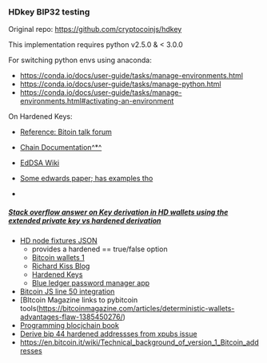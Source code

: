 ### HDkey BIP32 testing

Original repo: https://github.com/cryptocoinjs/hdkey

This implementation requires python v2.5.0 & < 3.0.0



For switching python envs using anaconda:
- https://conda.io/docs/user-guide/tasks/manage-environments.html
- https://conda.io/docs/user-guide/tasks/manage-python.html
- https://conda.io/docs/user-guide/tasks/manage-environments.html#activating-an-environment

On Hardened Keys:
- [Reference: Bitoin talk forum](https://bitcointalk.org/index.php?topic=679487.0)


- [Chain Documentation^*^](https://chain.com/docs/1.1/protocol/specifications/chainkd#introduction)
- [EdDSA Wiki](https://en.wikipedia.org/wiki/EdDSA)
- [Some edwards paper; has examples tho](https://tools.ietf.org/html/draft-irtf-cfrg-eddsa-08)
-

##### [Stack overflow answer on Key derivation in HD wallets using the extended private key vs hardened derivation](https://bitcoin.stackexchange.com/questions/62533/key-derivation-in-hd-wallets-using-the-extended-private-key-vs-hardened-derivati)
- [HD node fixtures JSON](https://github.com/bitcoinjs/bitcoinjs-lib/blob/master/test/fixtures/hdnode.json)
  - provides a hardened == true/false option
  - [Bitcoin wallets 1](https://steemit.com/bitcoin/@sevcsik/working-with-bitcoin-hd-wallets-key-derivation)
  - [Richard Kiss Blog](http://blog.richardkiss.com/?p=313)
  - [Hardened Keys](https://bitcoin.org/en/developer-guide#hardened-keys)
  - [Blue ledger password manager app](https://github.com/belavadi/blue-app-password-manager)
- [Bitcoin JS line 50 integration ](https://github.com/bitcoinjs/bitcoinjs-lib/blob/master/test/integration/bip32.js#L50)
- [BItcoin Magazine links to pybitcoin tools(https://bitcoinmagazine.com/articles/deterministic-wallets-advantages-flaw-1385450276/)
- [Programming blocjchain book](https://programmingblockchain.gitbooks.io/programmingblockchain/content/key_generation/key_generation.html#dark-wallet)
- [Derive bip 44 hardened addressses from xpubs issue ](https://github.com/bitcoinjs/bitcoinjs-lib/issues/914)
- https://en.bitcoin.it/wiki/Technical_background_of_version_1_Bitcoin_addresses
